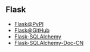 ## Flask

* [Flask@PyPI](http://flask.pocoo.org/)
* [Flask@GitHub](https://github.com/mitsuhiko/flask-sqlalchemy)
* [Flask-SQLAlchemy](http://flask-sqlalchemy.pocoo.org/)
* [Flask-SQLAlchemy-Doc-CN](http://www.pythondoc.com/flask-sqlalchemy/)